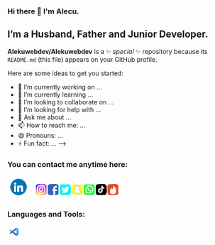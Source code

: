 ### Hi there 👋 I'm Alecu.


## I’m a Husband, Father and Junior Developer.

**Alekuwebdev/Alekuwebdev** is a ✨ _special_ ✨ repository because its `README.md` (this file) appears on your GitHub profile.

Here are some ideas to get you started:

- 🔭 I’m currently working on ...
- 🌱 I’m currently learning ...
- 👯 I’m looking to collaborate on ...
- 🤔 I’m looking for help with ...
- 💬 Ask me about ...
- 📫 How to reach me: ...
- 😄 Pronouns: ...
- ⚡ Fun fact: ...
-->

### You can contact me anytime here:

[![Linkedin](img/LINKEDIN_ICON_TRANSPARENT_50.gif)](https://www.linkedin.com/in/alecu-gajos-1b8477232, "Alecu Gajos")
![](img/SocialsSmaller.gif)

### Languages and Tools:

![](img/visual-studio.jpg)
<!--![](img/html.jpg)
![](img/CSS3.png)
![](img/bootstrap.png)
![](img/sass.png)
![](img/javascript.png)
![](img/react.png)
![](img/node.js.png)
![](img/express.js.png)
![](img/Express.png)
![](img/mongoDB.png)
![](img/git.png)
![](img/Gimp.png)
![](img/figma.png)
